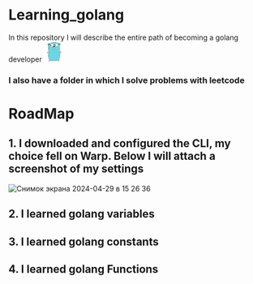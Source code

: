 # Learning_golang
In this repository I will describe the entire path of becoming a golang developer
<a href="https://golang.org" target="_blank" rel="noreferrer"> <img src="https://raw.githubusercontent.com/devicons/devicon/master/icons/go/go-original.svg" alt="go" width="40" height="40"/> </a>

### I also have a folder in which I solve problems with leetcode

# RoadMap
## 1. I downloaded and configured the CLI, my choice fell on Warp. Below I will attach a screenshot of my settings
<img width="831" alt="Снимок экрана 2024-04-29 в 15 26 36" src="https://github.com/DimaBMW/Learning_golang/assets/110118002/cb0c7ec4-615d-45e6-8bb3-15552d41dca7">


## 2. I learned golang variables
## 3. I learned golang constants
## 4. I learned golang Functions
